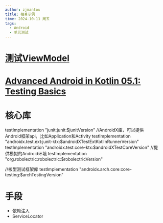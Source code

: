 ```yaml
---
author: zjmantou
title: 相关示例
time: 2024-10-11 周五
tags:
  - Android
  - 单元测试
---
```

# [测试ViewModel](https://developer.android.com/codelabs/basic-android-kotlin-compose-test-viewmodel?hl=zh-cn#3) 

# [Advanced Android in Kotlin 05.1: Testing Basics](https://developer.android.com/codelabs/advanced-android-kotlin-training-testing-basics)


# 核心库 

testImplementation "junit:junit:$junitVersion"  
//AndroidX库，可以提供Android框架api，比如Application和Activity
testImplementation "androidx.test.ext:junit-ktx:$androidXTestExtKotlinRunnerVersion"  
testImplementation "androidx.test:core-ktx:$androidXTestCoreVersion"  
//提供模拟的Android环境
testImplementation "org.robolectric:robolectric:$robolectricVersion"  

//核型测试框架库
testImplementation "androidx.arch.core:core-testing:$archTestingVersion"

# 手段 

- 依赖注入 
- ServiceLocator 

